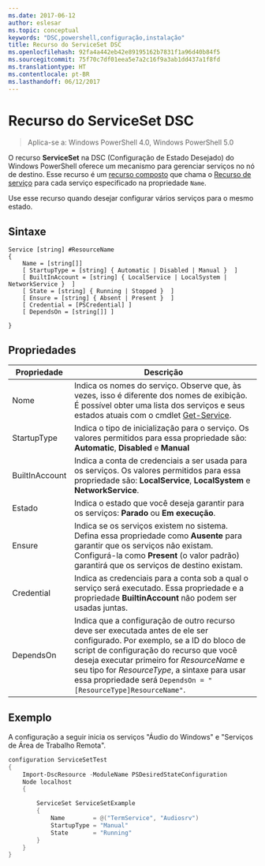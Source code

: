 ```yaml
---
ms.date: 2017-06-12
author: eslesar
ms.topic: conceptual
keywords: "DSC,powershell,configuração,instalação"
title: Recurso do ServiceSet DSC
ms.openlocfilehash: 92fa4a442eb42e89195162b7831f1a96d40b84f5
ms.sourcegitcommit: 75f70c7df01eea5e7a2c16f9a3ab1dd437a1f8fd
ms.translationtype: HT
ms.contentlocale: pt-BR
ms.lasthandoff: 06/12/2017
---
```

<a id="dsc-serviceset-resource" class="xliff"></a>
# Recurso do ServiceSet DSC

> Aplica-se a: Windows PowerShell 4.0, Windows PowerShell 5.0


O recurso **ServiceSet** na DSC (Configuração de Estado Desejado) do Windows PowerShell oferece um mecanismo para gerenciar serviços no nó de destino. Esse recurso é um [recurso composto](authoringResourceComposite.md) que chama o [Recurso de serviço](serviceResource.md) para cada serviço especificado na propriedade `Name`.

Use esse recurso quando desejar configurar vários serviços para o mesmo estado.

<a id="syntax" class="xliff"></a>
## Sintaxe

```
Service [string] #ResourceName
{
    Name = [string[]]
    [ StartupType = [string] { Automatic | Disabled | Manual }  ]
    [ BuiltInAccount = [string] { LocalService | LocalSystem | NetworkService }  ]
    [ State = [string] { Running | Stopped }  ]
    [ Ensure = [string] { Absent | Present }  ]
    [ Credential = [PSCredential] ]
    [ DependsOn = [string[]] ]
    
}
```

<a id="properties" class="xliff"></a>
## Propriedades

|  Propriedade  |  Descrição   | 
|---|---| 
| Nome| Indica os nomes do serviço. Observe que, às vezes, isso é diferente dos nomes de exibição. É possível obter uma lista dos serviços e seus estados atuais com o cmdlet [Get-Service](https://technet.microsoft.com/en-us/library/hh849804.aspx).|
| StartupType| Indica o tipo de inicialização para o serviço. Os valores permitidos para essa propriedade são: **Automatic**, **Disabled** e **Manual**|  
| BuiltInAccount| Indica a conta de credenciais a ser usada para os serviços. Os valores permitidos para essa propriedade são: **LocalService**, **LocalSystem** e **NetworkService**.| 
| Estado| Indica o estado que você deseja garantir para os serviços: **Parado** ou **Em execução**.| 
| Ensure| Indica se os serviços existem no sistema. Defina essa propriedade como **Ausente** para garantir que os serviços não existam. Configurá-la como **Present** (o valor padrão) garantirá que os serviços de destino existam.|
| Credential| Indica as credenciais para a conta sob a qual o serviço será executado. Essa propriedade e a propriedade **BuiltinAccount** não podem ser usadas juntas.| 
| DependsOn| Indica que a configuração de outro recurso deve ser executada antes de ele ser configurado. Por exemplo, se a ID do bloco de script de configuração do recurso que você deseja executar primeiro for *ResourceName* e seu tipo for *ResourceType*, a sintaxe para usar essa propriedade será `DependsOn = "[ResourceType]ResourceName"`.| 



<a id="example" class="xliff"></a>
## Exemplo

A configuração a seguir inicia os serviços "Áudio do Windows" e "Serviços de Área de Trabalho Remota".

```powershell
configuration ServiceSetTest
{
    Import-DscResource -ModuleName PSDesiredStateConfiguration
    Node localhost
    {

        ServiceSet ServiceSetExample
        {
            Name        = @("TermService", "Audiosrv")
            StartupType = "Manual"
            State       = "Running"
        } 
    }
}
```

